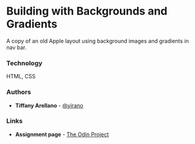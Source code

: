 # Building with Backgrounds and Gradients

A copy of an old Apple layout using background images and gradients in nav bar. 

### Technology

HTML, CSS

### Authors

- **Tiffany Arellano** - [@yirano](https://github.com/yirano)

### Links

- **Assignment page** - [The Odin Project](https://github.com/yirano/mv-04-htmlcss-apple/tree/apple)
